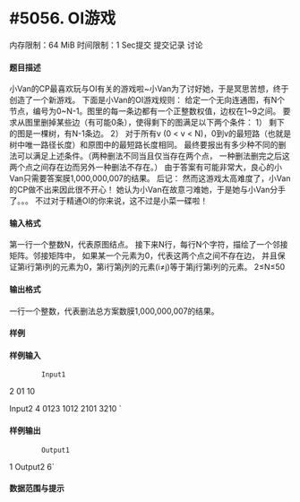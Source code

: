 
# #5056. OI游戏
内存限制：64 MiB 时间限制：1 Sec提交 提交记录 讨论
#### 题目描述
小Van的CP最喜欢玩与OI有关的游戏啦~小Van为了讨好她，于是冥思苦想，终于创造了一个新游戏。
下面是小Van的OI游戏规则：
给定一个无向连通图，有N个节点，编号为0~N-1。图里的每一条边都有一个正整数权值，边权在1~9之间。
要求从图里删掉某些边（有可能0条），使得剩下的图满足以下两个条件：
1） 剩下的图是一棵树，有N-1条边。
2） 对于所有v (0 < v < N)，0到v的最短路（也就是树中唯一路径长度）和原图中的最短路长度相同。
最终要报出有多少种不同的删法可以满足上述条件。（两种删法不同当且仅当存在两个点，
一种删法删完之后这两个点之间存在边而另外一种删法不存在。）
由于答案有可能非常大，良心的小Van只需要答案膜1,000,000,007的结果。
后记： 然而这游戏太高难度了，小Van的CP做不出来因此很不开心！
她认为小Van在故意刁难她，于是她与小Van分手了。。。
不过对于精通OI的你来说，这不过是小菜一碟啦！

#### 输入格式
第一行一个整数N，代表原图结点。
接下来N行，每行N个字符，描绘了一个邻接矩阵。邻接矩阵中，
如果某一个元素为0，代表这两个点之间不存在边，
并且保证第i行第i列的元素为0，第i行第j列的元素(i≠j)等于第j行第i列的元素。
2≤N≤50

#### 输出格式
一行一个整数，代表删法总方案数膜1,000,000,007的结果。

#### 样例

#### 样例输入

			Input1
2 
01 
10 


Input2
4 
0123 
1012 
2101 
3210 `
#### 样例输出

			Output1
1
Output2
6`
#### 数据范围与提示

